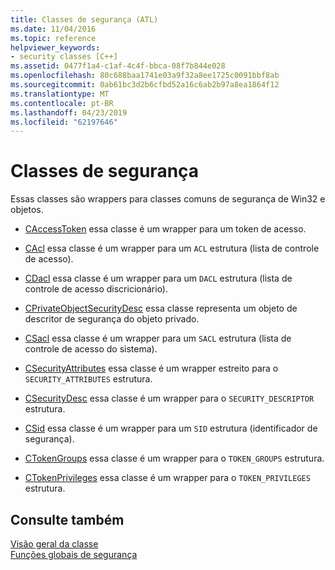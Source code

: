 ```yaml
---
title: Classes de segurança (ATL)
ms.date: 11/04/2016
ms.topic: reference
helpviewer_keywords:
- security classes [C++]
ms.assetid: 0477f1a4-c1af-4c4f-bbca-08f7b844e028
ms.openlocfilehash: 80c688baa1741e03a9f32a8ee1725c0091bbf8ab
ms.sourcegitcommit: 0ab61bc3d2b6cfbd52a16c6ab2b97a8ea1864f12
ms.translationtype: MT
ms.contentlocale: pt-BR
ms.lasthandoff: 04/23/2019
ms.locfileid: "62197646"
---
```

# <a name="security-classes"></a>Classes de segurança

Essas classes são wrappers para classes comuns de segurança de Win32 e objetos.

- [CAccessToken](../atl/reference/caccesstoken-class.md) essa classe é um wrapper para um token de acesso.

- [CAcl](../atl/reference/cacl-class.md) essa classe é um wrapper para um `ACL` estrutura (lista de controle de acesso).

- [CDacl](../atl/reference/cdacl-class.md) essa classe é um wrapper para um `DACL` estrutura (lista de controle de acesso discricionário).

- [CPrivateObjectSecurityDesc](../atl/reference/cprivateobjectsecuritydesc-class.md) essa classe representa um objeto de descritor de segurança do objeto privado.

- [CSacl](../atl/reference/csacl-class.md) essa classe é um wrapper para um `SACL` estrutura (lista de controle de acesso do sistema).

- [CSecurityAttributes](../atl/reference/csecurityattributes-class.md) essa classe é um wrapper estreito para o `SECURITY_ATTRIBUTES` estrutura.

- [CSecurityDesc](../atl/reference/csecuritydesc-class.md) essa classe é um wrapper para o `SECURITY_DESCRIPTOR` estrutura.

- [CSid](../atl/reference/csid-class.md) essa classe é um wrapper para um `SID` estrutura (identificador de segurança).

- [CTokenGroups](../atl/reference/ctokengroups-class.md) essa classe é um wrapper para o `TOKEN_GROUPS` estrutura.

- [CTokenPrivileges](../atl/reference/ctokenprivileges-class.md) essa classe é um wrapper para o `TOKEN_PRIVILEGES` estrutura.

## <a name="see-also"></a>Consulte também

[Visão geral da classe](../atl/atl-class-overview.md)<br/>
[Funções globais de segurança](../atl/reference/security-global-functions.md)

